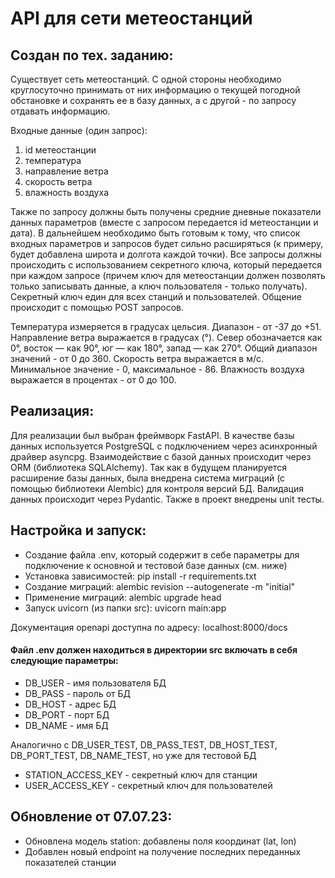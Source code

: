 <h1>API для сети метеостанций</h1>
<h2>Создан по тех. заданию:</h2>
<p>
Существует сеть метеостанций. С одной стороны необходимо круглосуточно принимать от них информацию о текущей погодной обстановке и сохранять ее в базу данных, а с другой - по запросу отдавать информацию.</p>

<p>Входные данные (один запрос):</p>
<ol>
<li>id метеостанции</li>
<li>температура</li>
<li>направление ветра</li>
<li>скорость ветра</li>
<li>влажность воздуха</li>
</ol>

<p>
Также по запросу должны быть получены средние дневные показатели данных параметров (вместе с запросом передается id метеостанции и дата).
В дальнейшем необходимо быть готовым к тому, что список входных параметров и запросов будет сильно расширяться (к примеру, будет добавлена широта и долгота каждой точки).
Все запросы должны происходить с использованием секретного ключа, который передается при каждом запросе (причем ключ для метеостанции должен позволять только записывать данные, а ключ пользователя - только получать). Секретный ключ един для всех станций и пользователей.
Общение происходит с помощью POST запросов.</p>

<p>
Температура измеряется в градусах цельсия. Диапазон - от -37 до +51.
Направление ветра выражается в градусах (°). Север обозначается как 0°, восток — как 90°, юг — как 180°, запад — как 270°. Общий диапазон значений - от 0 до 360.
Скорость ветра выражается в м/с. Минимальное значение - 0, максимальное - 86.
Влажность воздуха выражается в процентах - от 0 до 100.
</p>


<h2>Реализация:</h2>

<p>Для реализации был выбран фреймворк FastAPI. В качестве базы данных используется PostgreSQL с подключением через
асинхронный драйвер asyncpg. Взаимодействие с базой данных происходит через ORM (библиотека SQLAlchemy). Так как в 
будущем планируется расширение базы данных, была внедрена система миграций (с помощью библиотеки Alembic) для контроля
версий БД. Валидация данных происходит через Pydantic. Также в проект внедрены unit тесты.</p>

<h2>Настройка и запуск:</h2>
<ul>
<li>Создание файла .env, который содержит в себе параметры для подключение к основной и тестовой базе данных (см. ниже)</li>
<li>Установка зависимостей: pip install -r requirements.txt</li>
<li>Создание миграций: alembic revision --autogenerate -m "initial"</li>
<li>Применение миграций: alembic upgrade head</li>
<li>Запуск uvicorn (из папки src): uvicorn main:app</li>
</ul>

<p>Документация openapi доступна по адресу: localhost:8000/docs</p>

<h4> Файл .env должен находиться в директории src включать в себя следующие параметры: </h4>
<ul>
<li>DB_USER - имя пользователя БД</li> 
<li>DB_PASS - пароль от БД</li>
<li>DB_HOST - адрес БД</li>
<li>DB_PORT - порт БД</li>
<li>DB_NAME - имя БД</li>
</ul>

<p>Аналогично с DB_USER_TEST, DB_PASS_TEST, DB_HOST_TEST, DB_PORT_TEST, DB_NAME_TEST, но уже для тестовой БД</p>

<ul>
<li>STATION_ACCESS_KEY - секретный ключ для станции</li>
<li>USER_ACCESS_KEY - секретный ключ для пользователей</li>
</ul>

<h2>Обновление от 07.07.23:</h2>
<ul>
<li>Обновлена модель station: добавлены поля координат (lat, lon)</li>
<li>Добавлен новый endpoint на получение последних переданных показателей станции</li>
</ul>


